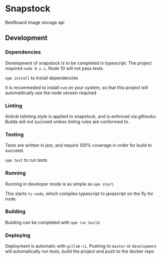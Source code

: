 # Snapstock

Beefboard image storage api

## Development

### Dependencies
Development of snapstock is to be completed in typescript. The project
required `node 8.x.x`, Node 10 will not pass tests.

`npm install` to install dependencies

It is recommeded to install `nvm` on your system, so that this project
will automattically use the node version required

### Linting

Airbnb tslinting style is applied to snapstock, and is enforced via
githooks. Builds will not succeed unless linting rules are conformed to.

### Testing

Tests are written in jest, and require 100% coverage
in order for build to succeed.

`npm test` to run tests

### Running

Running in developer mode is as simple as `npm start`.

This starts `ts-node`, which compiles typescript to javascript on
the fly for node.

### Building

Building can be completed with `npm run build`

### Deploying

Deployment is automatic with `gitlab-ci`. Pushing to `master` or `development`
will automatically run tests, build the project and push to the docker repo
